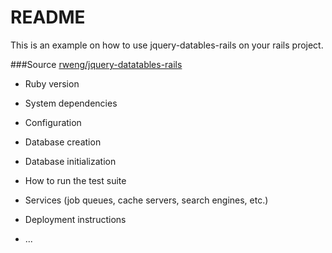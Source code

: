# README
This is an example on how to use jquery-datables-rails on your rails project.

###Source
[rweng/jquery-datatables-rails](https://github.com/rweng/jquery-datatables-rails)

* Ruby version

* System dependencies

* Configuration

* Database creation

* Database initialization

* How to run the test suite

* Services (job queues, cache servers, search engines, etc.)

* Deployment instructions

* ...
